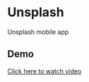 # Unsplash

Unsplash mobile app

## Demo

[Click here to watch video](https://dump.video/i/8cZo13.mp4)
